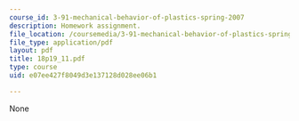 ```yaml
---
course_id: 3-91-mechanical-behavior-of-plastics-spring-2007
description: Homework assignment.
file_location: /coursemedia/3-91-mechanical-behavior-of-plastics-spring-2007/e07ee427f8049d3e137128d028ee06b1_18p19_11.pdf
file_type: application/pdf
layout: pdf
title: 18p19_11.pdf
type: course
uid: e07ee427f8049d3e137128d028ee06b1

---
```

None